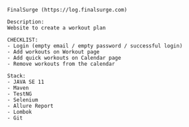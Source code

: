     FinalSurge (https://log.finalsurge.com)
    
    Description:
    Website to create a workout plan
    
    CHECKLIST:
    - Login (empty email / empty password / successful login)
    - Add workouts on Workout page
    - Add quick workouts on Calendar page
    - Remove workouts from the calendar 

    Stack:
    - JAVA SE 11
    - Maven 
    - TestNG 
    - Selenium 
    - Allure Report
    - Lombok
    - Git 
